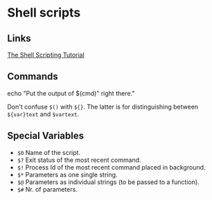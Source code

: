 # Shell scripts

## Links
[The Shell Scripting Tutorial](https://www.shellscript.sh/index.html)

## Commands

echo "Put the output of $(cmd)" right there."

Don't confuse `$()` with `${}`. The latter is for distinguishing between `${var}text` and `$vartext`.

## Special Variables

- `$0` Name of the script.
- `$?` Exit status of the most recent command.
- `$!` Process Id of the most recent command placed in background.
- `$*` Parameters as one single string.
- `$@` Parameters as individual strings (to be passed to a function).
- `$#` Nr. of parameters.